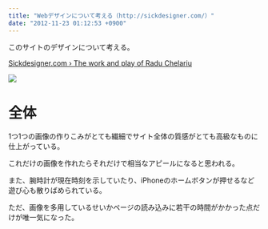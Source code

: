 ```yaml
---
title: "Webデザインについて考える（http://sickdesigner.com/）"
date: "2012-11-23 01:12:53 +0900"
---
```


このサイトのデザインについて考える。

[Sickdesigner.com › The work and play of Radu Chelariu](http://sickdesigner.com/)

![](/images/2012/11/23/webdesign-sickdesigner-1.png)

# 全体

1つ1つの画像の作りこみがとても繊細でサイト全体の質感がとても高級なものに仕上がっている。

これだけの画像を作れたらそれだけで相当なアピールになると思われる。

また、腕時計が現在時刻を示していたり、iPhoneのホームボタンが押せるなど遊び心も散りばめられている。

ただ、画像を多用しているせいかページの読み込みに若干の時間がかかった点だけが唯一気になった。
